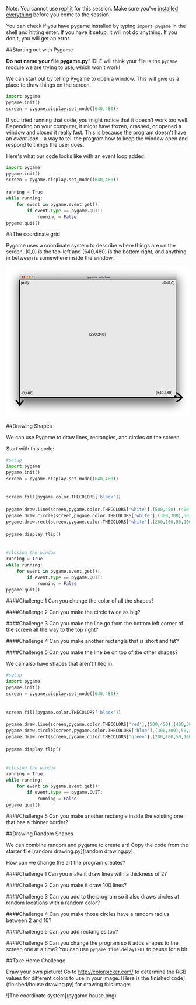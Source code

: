 Note: You cannot use [repl.it](http://repl.it/) for this session.  Make sure you've [installed everything](https://github.com/CoderDojoSV/beginner-python/blob/master/Day-1/README.md#installation) before you come to the session.

You can check if you have pygame installed by typing `import pygame` in the shell and hitting enter. If you have it setup, it will not do anything. If you don't, you will get an error.

##Starting out with Pygame

**Do not name your file pygame.py!** IDLE will think your file is the `pygame` module we are trying to use, which won't work!

We can start out by telling Pygame to open a window.  This will give us a place to draw things on the screen.

```python
import pygame
pygame.init()
screen = pygame.display.set_mode((640,480))
```

If you tried running that code, you might notice that it doesn't work too well.  Depending on your computer, it might have frozen, crashed, or opened a window and closed it really fast.  This is because the program doesn't have an *event loop* - a way to tell the program how to keep the window open and respond to things the user does.

Here's what our code looks like with an event loop added:

```python
import pygame
pygame.init()
screen = pygame.display.set_mode((640,480))
    
running = True
while running:
    for event in pygame.event.get():
        if event.type == pygame.QUIT:
            running = False
pygame.quit()
```

##The coordinate grid

Pygame uses a coordinate system to describe where things are on the screen.  (0,0) is the top-left and (640,480) is the bottom right, and anything in between is somewhere inside the window.

![The coordinate system](coordinates.png)

##Drawing Shapes

We can use Pygame to draw lines, rectangles, and circles on the screen.

Start with this code:

```python
#setup
import pygame
pygame.init()
screen = pygame.display.set_mode((640,480))


screen.fill(pygame.color.THECOLORS['black'])

pygame.draw.line(screen,pygame.color.THECOLORS['white'],(500,450),(400,300))
pygame.draw.circle(screen,pygame.color.THECOLORS['white'],(300,300),50)
pygame.draw.rect(screen,pygame.color.THECOLORS['white'],(200,100,50,100))

pygame.display.flip()


#closing the window
running = True
while running:
    for event in pygame.event.get():
        if event.type == pygame.QUIT:
            running = False
pygame.quit()
```

####Challenge 1
Can you change the color of all the shapes?

####Challenge 2
Can you make the circle twice as big?

####Challenge 3
Can you make the line go from the bottom left corner of the screen all the way to the top right?

####Challenge 4
Can you make another rectangle that is short and fat?

####Challenge 5
Can you make the line be on top of the other shapes?


We can also have shapes that aren't filled in:

```python
#setup
import pygame
pygame.init()
screen = pygame.display.set_mode((640,480))


screen.fill(pygame.color.THECOLORS['black'])

pygame.draw.line(screen,pygame.color.THECOLORS['red'],(500,450),(400,300),6)
pygame.draw.circle(screen,pygame.color.THECOLORS['blue'],(300,300),50,4)
pygame.draw.rect(screen,pygame.color.THECOLORS['green'],(200,100,50,100),8)

pygame.display.flip()


#closing the window
running = True
while running:
    for event in pygame.event.get():
        if event.type == pygame.QUIT:
            running = False
pygame.quit()
```

####Challenge 5
Can you make another rectangle inside the existing one that has a thinner border?

##Drawing Random Shapes

We can combine random and pygame to create art!  Copy the code from the starter file [random drawing.py](random drawing.py).

How can we change the art the program creates?  

####Challenge 1
Can you make it draw lines with a thickness of 2?

####Challenge 2
Can you make it draw 100 lines?

####Challenge 3
Can you add to the program so it also draws circles at random locations with a random color?

####Challenge 4
Can you make those circles have a random radius between 2 and 10?

####Challenge 5
Can you add rectangles too?

####Challenge 6
Can you change the program so it adds shapes to the screen one at a time? You can use `pygame.time.delay(20)` to pause for a bit.

##Take Home Challenge

Draw your own picture! Go to http://colorpicker.com/ to determine the RGB values for different colors to use in your image. [Here is the finished code](finished/house drawing.py) for drawing this image: 

![The coordinate system](pygame house.png)
